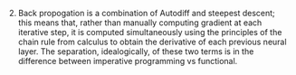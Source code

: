 2. Back propogation is a combination of Autodiff and steepest descent; this means that, rather than
   manually computing gradient at each iterative step, it is computed simultaneously using the
   principles of the chain rule from calculus to obtain the derivative of each previous neural layer.
   The separation, idealogically, of these two terms is in the difference between imperative
   programming vs functional.